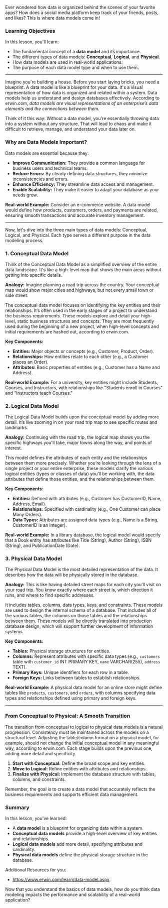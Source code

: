 Ever wondered how data is organized behind the scenes of your favorite apps? How does a social media platform keep track of your friends, posts, and likes? This is where data models come in!

### Learning Objectives
In this lesson, you'll learn:

*   The fundamental concept of a **data model** and its importance.
*   The different types of data models: **Conceptual**, **Logical**, and **Physical**.
*   How data models are used in real-world applications.
*   The purpose of each data model type and when to use them.

---

Imagine you're building a house. Before you start laying bricks, you need a blueprint. A data model is like a blueprint for your data. It's a visual representation of how data is organized and related within a system. Data models help us understand and design databases effectively. According to erwin.com, *data models are visual representations of an enterprise’s data elements and the connections between them.*

Think of it this way: Without a data model, you're essentially throwing data into a system without any structure. That will lead to chaos and make it difficult to retrieve, manage, and understand your data later on.

### Why are Data Models Important?

Data models are essential because they:

*   **Improve Communication:** They provide a common language for business users and technical teams.
*   **Reduce Errors:** By clearly defining data structures, they minimize inconsistencies and errors.
*   **Enhance Efficiency:** They streamline data access and management.
*   **Enable Scalability:** They make it easier to adapt your database as your needs grow.

**Real-world Example:** Consider an e-commerce website. A data model would define how products, customers, orders, and payments are related, ensuring smooth transactions and accurate inventory management.

---

Now, let's dive into the three main types of data models: Conceptual, Logical, and Physical. Each type serves a different purpose in the data modeling process.

### 1. Conceptual Data Model

Think of the Conceptual Data Model as a simplified overview of the entire data landscape. It's like a high-level map that shows the main areas without getting into specific details.

**Analogy:** Imagine planning a road trip across the country. Your conceptual map would show major cities and highways, but not every small town or side street.

The conceptual data model focuses on identifying the key entities and their relationships. It’s often used in the early stages of a project to understand the business requirements. These models explore and detail your high-level, static business structures and concepts. They are most frequently used during the beginning of a new project, when high-level concepts and initial requirements are hashed out, according to erwin.com.

**Key Components:**

*   **Entities:** Major objects or concepts (e.g., Customer, Product, Order).
*   **Relationships:** How entities relate to each other (e.g., a Customer places an Order).
*   **Attributes:** Basic properties of entities (e.g., Customer has a Name and Address).

**Real-world Example:** For a university, key entities might include Students, Courses, and Instructors, with relationships like "Students enroll in Courses" and "Instructors teach Courses."

### 2. Logical Data Model

The Logical Data Model builds upon the conceptual model by adding more detail. It’s like zooming in on your road trip map to see specific routes and landmarks.

**Analogy:** Continuing with the road trip, the logical map shows you the specific highways you'll take, major towns along the way, and points of interest.

This model defines the attributes of each entity and the relationships between them more precisely. Whether you’re looking through the lens of a single project or your entire enterprise, these models clarify the various logical entities (types or classes of data) you’ll be working with, the data attributes that define those entities, and the relationships between them.

**Key Components:**

*   **Entities:** Defined with attributes (e.g., Customer has CustomerID, Name, Address, Email).
*   **Relationships:** Specified with cardinality (e.g., One Customer can place Many Orders).
*   **Data Types:** Attributes are assigned data types (e.g., Name is a String, CustomerID is an Integer).

**Real-world Example:** In a library database, the logical model would specify that a Book entity has attributes like Title (String), Author (String), ISBN (String), and PublicationDate (Date).

### 3. Physical Data Model

The Physical Data Model is the most detailed representation of the data. It describes how the data will be physically stored in the database.

**Analogy:** This is like having detailed street maps for each city you'll visit on your road trip. You know exactly where each street is, which direction it runs, and where to find specific addresses.

It includes tables, columns, data types, keys, and constraints. These models are used to design the internal schema of a database. That includes all of the various tables, the columns on those tables and the relationships between them. These models will be directly translated into production database design, which will support further development of information systems.

**Key Components:**

*   **Tables:** Physical storage structures for entities.
*   **Columns:** Represent attributes with specific data types (e.g., `customers` table with `customer_id` INT PRIMARY KEY, `name` VARCHAR(255), `address` TEXT).
*   **Primary Keys:** Unique identifiers for each row in a table.
*   **Foreign Keys:** Links between tables to establish relationships.

**Real-world Example:** A physical data model for an online store might define tables like `products`, `customers`, and `orders`, with columns specifying data types and relationships defined using primary and foreign keys.

---

### From Conceptual to Physical: A Smooth Transition

The transition from conceptual to logical to physical data models is a natural progression. Consistency must be maintained across the models on a structural level. Adjusting the table/column format on a physical model, for example, should not change the initial conceptual model in any meaningful way, according to erwin.com. Each stage builds upon the previous one, adding more detail and specificity.

1.  **Start with Conceptual:** Define the broad scope and key entities.
2.  **Move to Logical:** Refine entities with attributes and relationships.
3.  **Finalize with Physical:** Implement the database structure with tables, columns, and constraints.

Remember, the goal is to create a data model that accurately reflects the business requirements and supports efficient data management.

### Summary

In this lesson, you've learned:

*   A **data model** is a blueprint for organizing data within a system.
*   **Conceptual data models** provide a high-level overview of key entities and relationships.
*   **Logical data models** add more detail, specifying attributes and cardinality.
*   **Physical data models** define the physical storage structure in the database.

Additional Resources for you:
* https://www.erwin.com/learn/data-model.aspx

Now that you understand the basics of data models, how do you think data modeling impacts the performance and scalability of a real-world application?